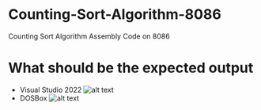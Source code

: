 # Counting-Sort-Algorithm-8086
Counting Sort Algorithm Assembly Code on 8086

# What should be the expected output
- Visual Studio 2022
![alt text](https://imgur.com/a/a0MTbzz)
- DOSBox
![alt text](https://imgur.com/a/tOEXzrt)
